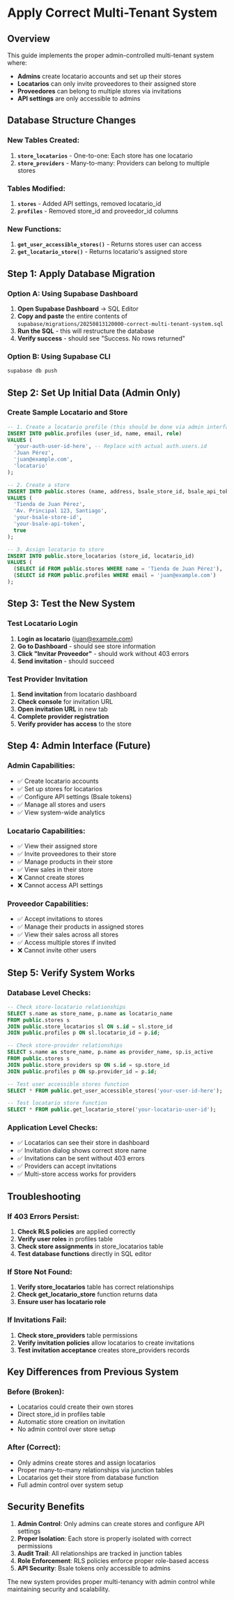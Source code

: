 # Apply Correct Multi-Tenant System

## Overview
This guide implements the proper admin-controlled multi-tenant system where:
- **Admins** create locatario accounts and set up their stores
- **Locatarios** can only invite proveedores to their assigned store
- **Proveedores** can belong to multiple stores via invitations
- **API settings** are only accessible to admins

## Database Structure Changes

### New Tables Created:
1. **`store_locatarios`** - One-to-one: Each store has one locatario
2. **`store_providers`** - Many-to-many: Providers can belong to multiple stores

### Tables Modified:
1. **`stores`** - Added API settings, removed locatario_id
2. **`profiles`** - Removed store_id and proveedor_id columns

### New Functions:
1. **`get_user_accessible_stores()`** - Returns stores user can access
2. **`get_locatario_store()`** - Returns locatario's assigned store

## Step 1: Apply Database Migration

### Option A: Using Supabase Dashboard
1. **Open Supabase Dashboard** → SQL Editor
2. **Copy and paste** the entire contents of `supabase/migrations/20250813120000-correct-multi-tenant-system.sql`
3. **Run the SQL** - this will restructure the database
4. **Verify success** - should see "Success. No rows returned"

### Option B: Using Supabase CLI
```bash
supabase db push
```

## Step 2: Set Up Initial Data (Admin Only)

### Create Sample Locatario and Store
```sql
-- 1. Create a locatario profile (this should be done via admin interface)
INSERT INTO public.profiles (user_id, name, email, role)
VALUES (
  'your-auth-user-id-here', -- Replace with actual auth.users.id
  'Juan Pérez',
  'juan@example.com',
  'locatario'
);

-- 2. Create a store
INSERT INTO public.stores (name, address, bsale_store_id, bsale_api_token, is_active)
VALUES (
  'Tienda de Juan Pérez',
  'Av. Principal 123, Santiago',
  'your-bsale-store-id',
  'your-bsale-api-token',
  true
);

-- 3. Assign locatario to store
INSERT INTO public.store_locatarios (store_id, locatario_id)
VALUES (
  (SELECT id FROM public.stores WHERE name = 'Tienda de Juan Pérez'),
  (SELECT id FROM public.profiles WHERE email = 'juan@example.com')
);
```

## Step 3: Test the New System

### Test Locatario Login
1. **Login as locatario** (juan@example.com)
2. **Go to Dashboard** - should see store information
3. **Click "Invitar Proveedor"** - should work without 403 errors
4. **Send invitation** - should succeed

### Test Provider Invitation
1. **Send invitation** from locatario dashboard
2. **Check console** for invitation URL
3. **Open invitation URL** in new tab
4. **Complete provider registration**
5. **Verify provider has access** to the store

## Step 4: Admin Interface (Future)

### Admin Capabilities:
- ✅ Create locatario accounts
- ✅ Set up stores for locatarios
- ✅ Configure API settings (Bsale tokens)
- ✅ Manage all stores and users
- ✅ View system-wide analytics

### Locatario Capabilities:
- ✅ View their assigned store
- ✅ Invite proveedores to their store
- ✅ Manage products in their store
- ✅ View sales in their store
- ❌ Cannot create stores
- ❌ Cannot access API settings

### Proveedor Capabilities:
- ✅ Accept invitations to stores
- ✅ Manage their products in assigned stores
- ✅ View their sales across all stores
- ✅ Access multiple stores if invited
- ❌ Cannot invite other users

## Step 5: Verify System Works

### Database Level Checks:
```sql
-- Check store-locatario relationships
SELECT s.name as store_name, p.name as locatario_name
FROM public.stores s
JOIN public.store_locatarios sl ON s.id = sl.store_id
JOIN public.profiles p ON sl.locatario_id = p.id;

-- Check store-provider relationships
SELECT s.name as store_name, p.name as provider_name, sp.is_active
FROM public.stores s
JOIN public.store_providers sp ON s.id = sp.store_id
JOIN public.profiles p ON sp.provider_id = p.id;

-- Test user accessible stores function
SELECT * FROM public.get_user_accessible_stores('your-user-id-here');

-- Test locatario store function
SELECT * FROM public.get_locatario_store('your-locatario-user-id');
```

### Application Level Checks:
- ✅ Locatarios can see their store in dashboard
- ✅ Invitation dialog shows correct store name
- ✅ Invitations can be sent without 403 errors
- ✅ Providers can accept invitations
- ✅ Multi-store access works for providers

## Troubleshooting

### If 403 Errors Persist:
1. **Check RLS policies** are applied correctly
2. **Verify user roles** in profiles table
3. **Check store assignments** in store_locatarios table
4. **Test database functions** directly in SQL editor

### If Store Not Found:
1. **Verify store_locatarios** table has correct relationships
2. **Check get_locatario_store** function returns data
3. **Ensure user has locatario role**

### If Invitations Fail:
1. **Check store_providers** table permissions
2. **Verify invitation policies** allow locatarios to create invitations
3. **Test invitation acceptance** creates store_providers records

## Key Differences from Previous System

### Before (Broken):
- Locatarios could create their own stores
- Direct store_id in profiles table
- Automatic store creation on invitation
- No admin control over store setup

### After (Correct):
- Only admins create stores and assign locatarios
- Proper many-to-many relationships via junction tables
- Locatarios get their store from database function
- Full admin control over system setup

## Security Benefits

1. **Admin Control**: Only admins can create stores and configure API settings
2. **Proper Isolation**: Each store is properly isolated with correct permissions
3. **Audit Trail**: All relationships are tracked in junction tables
4. **Role Enforcement**: RLS policies enforce proper role-based access
5. **API Security**: Bsale tokens only accessible to admins

The new system provides proper multi-tenancy with admin control while maintaining security and scalability.

